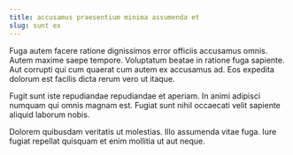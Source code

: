 ```yaml
---
title: accusamus praesentium minima assumenda et
slug: sunt ex
---
```


Fuga autem facere ratione dignissimos error officiis accusamus omnis. Autem maxime saepe tempore. Voluptatum beatae in ratione fuga sapiente. Aut corrupti qui cum quaerat cum autem ex accusamus ad. Eos expedita dolorum est facilis dicta rerum vero ut itaque.

Fugit sunt iste repudiandae repudiandae et aperiam. In animi adipisci numquam qui omnis magnam est. Fugiat sunt nihil occaecati velit sapiente aliquid laborum nobis.

Dolorem quibusdam veritatis ut molestias. Illo assumenda vitae fuga. Iure fugiat repellat quisquam et enim mollitia ut aut neque.
